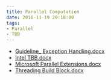 ```yaml
---
title: Parallel Computation
date: 2016-11-19 20:16:09
tags:
- Parallel
- TBB
---
```

* [Guideline_ Exception Handling.docx](https://github.com/zhuzhigao/PersonalTechArticles/raw/master/ParallelComputation/Guideline_%20Exception%20Handling.docx)
* [Intel TBB.docx](https://github.com/zhuzhigao/PersonalTechArticles/raw/master/ParallelComputation/Intel%20TBB.docx)
* [Microsoft Parallel Extensions.docx](https://github.com/zhuzhigao/PersonalTechArticles/raw/master/ParallelComputation/Microsoft%20Parallel%20Extensions.docx)
* [Threading Build Block.docx](https://github.com/zhuzhigao/PersonalTechArticles/raw/master/ParallelComputation/Threading%20Build%20Block.docx)
<!-- more -->
